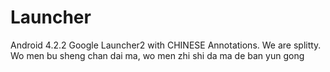 Launcher
========
Android 4.2.2 Google Launcher2 with CHINESE Annotations.
We are splitty.
Wo men bu sheng chan dai ma, wo men zhi shi da ma de ban yun gong
